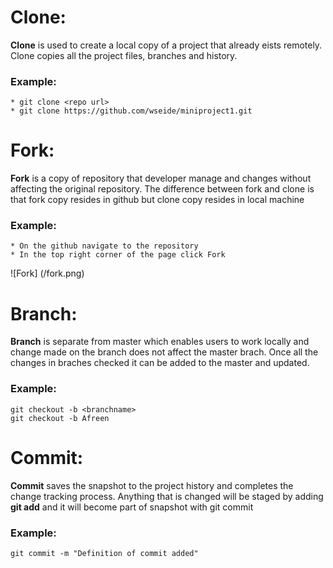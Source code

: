 # Clone:

**Clone** is used to create a local copy of a project that already eists remotely. Clone copies all the project files, branches and history.

### Example:
 
	* git clone <repo url>
	* git clone https://github.com/wseide/miniproject1.git

# Fork:

**Fork** is a copy of repository that developer manage and changes without affecting the original repository. The difference between fork and clone is that fork copy resides in github but clone copy resides in local machine

### Example:
 
	* On the github navigate to the repository
	* In the top right corner of the page click Fork

![Fork] (/fork.png)

# Branch:

**Branch** is separate from master which enables users to work locally and change made on the branch does not affect the master brach. Once all the changes in braches checked it can be added to the master and updated.

### Example:

	git checkout -b <branchname>
	git checkout -b Afreen

# Commit:

**Commit** saves the snapshot to the project history and completes the change tracking process. Anything that is changed will be staged by adding **git add** and it will become part of snapshot with git commit

### Example:

	git commit -m "Definition of commit added"